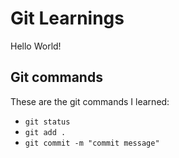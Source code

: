 # Git Learnings

Hello World!

## Git commands

These are the git commands I learned:

- `git status`
- `git add .`
- `git commit -m "commit message"`

